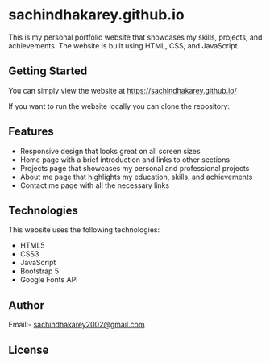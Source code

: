 # sachindhakarey.github.io

This is my personal portfolio website that showcases my skills, projects, and achievements. The website is built using HTML, CSS, and JavaScript.

## Getting Started
You can simply view the website at https://sachindhakarey.github.io/

If you want to run the website locally you can clone the repository:
<!--  
```bash
git clone https://github.com/sachindhakarey/sachindhakarey.github.io.git
```
-->

## Features

- Responsive design that looks great on all screen sizes
- Home page with a brief introduction and links to other sections
- Projects page that showcases my personal and professional projects
- About me page that highlights my education, skills, and achievements
- Contact me page with all the necessary links

## Technologies
This website uses the following technologies:
- HTML5
- CSS3
- JavaScript
- Bootstrap 5
- Google Fonts API

## Author
Email:- sachindhakarey2002@gmail.com

## License

<!-- This project is licensed under the Apache License, Version 2.0 - see the [LICENSE](LICENSE) file for details. -->
